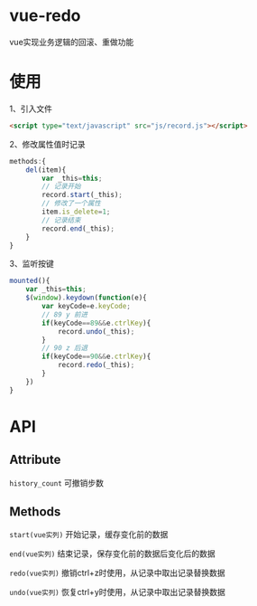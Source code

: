 # vue-redo

vue实现业务逻辑的回滚、重做功能

# 使用

1、引入文件
```html
<script type="text/javascript" src="js/record.js"></script>
```

2、修改属性值时记录
```js
methods:{
	del(item){
		var _this=this;
		// 记录开始
		record.start(_this);
		// 修改了一个属性
		item.is_delete=1;
		// 记录结束
		record.end(_this);
	}
}
```

3、监听按键
```js
mounted(){
	var _this=this;
	$(window).keydown(function(e){
	    var keyCode=e.keyCode;
	    // 89 y 前进
	    if(keyCode==89&&e.ctrlKey){
	        record.undo(_this);
	    }
	    // 90 z 后退
	    if(keyCode==90&&e.ctrlKey){
	        record.redo(_this);
	    }
	})
}
```

# API

## Attribute

`history_count` 可撤销步数

## Methods

`start(vue实列)` 开始记录，缓存变化前的数据

`end(vue实列)` 结束记录，保存变化前的数据后变化后的数据

`redo(vue实列)` 撤销ctrl+z时使用，从记录中取出记录替换数据

`undo(vue实列)` 恢复ctrl+y时使用，从记录中取出记录替换数据
